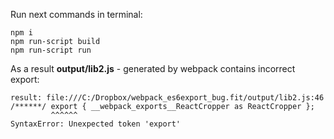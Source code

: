 Run next commands in terminal:
```
npm i
npm run-script build
npm run-script run
```

As a result __output/lib2.js__ - generated by webpack contains incorrect export:

```
result: file:///C:/Dropbox/webpack_es6export_bug.fit/output/lib2.js:46
/******/ export { __webpack_exports__ReactCropper as ReactCropper };
         ^^^^^^
SyntaxError: Unexpected token 'export'
```
